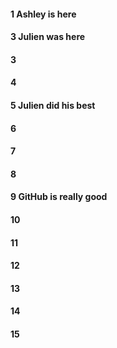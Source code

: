 #### 1 Ashley is here 

#### 3 Julien was here 
#### 3
#### 4
#### 5 Julien did his best
#### 6
#### 7
#### 8
#### 9 GitHub is really good
#### 10
#### 11
#### 12
#### 13
#### 14
#### 15

